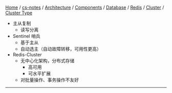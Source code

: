 [Home](https://mengxianbin.github.io) /
[cs-notes](https://mengxianbin.github.io/cs-notes/site) /
[Architecture](https://mengxianbin.github.io/cs-notes/site/Architecture) /
[Components](https://mengxianbin.github.io/cs-notes/site/Architecture/Components) /
[Database](https://mengxianbin.github.io/cs-notes/site/Architecture/Components/Database) /
[Redis](https://mengxianbin.github.io/cs-notes/site/Architecture/Components/Database/Redis) /
[Cluster](https://mengxianbin.github.io/cs-notes/site/Architecture/Components/Database/Redis/Cluster) /
[Cluster Type](https://mengxianbin.github.io/cs-notes/site/Architecture/Components/Database/Redis/Cluster/Cluster%20Type)

* 主从复制
    * 读写分离
* Sentinel 哨兵
    * 基于主从
    * 自动选主（自动故障转移，可用性更高）
* Redis-Cluster
    * 无中心化架构，分布式存储
        * 高可用
        * 可水平扩展
    * 对批量操作、事务操作不友好

---
